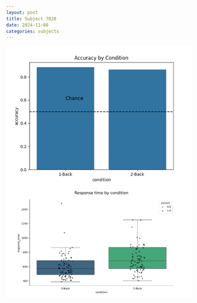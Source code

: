 ```yaml
---
layout: post
title: Subject 7020
date: 2024-11-08
categories: subjects
---
```


![](data/7020/run-8/7020_ATS_acc.png)
![](data/7020/run-8/7020_ATS_rt.png)
